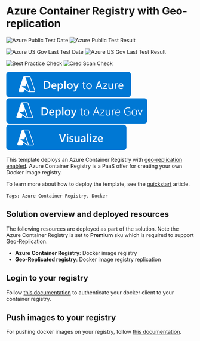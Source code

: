 # Azure Container Registry with Geo-replication

![Azure Public Test Date](https://azurequickstartsservice.blob.core.windows.net/badges/101-container-registry-geo-replication/PublicLastTestDate.svg)
![Azure Public Test Result](https://azurequickstartsservice.blob.core.windows.net/badges/101-container-registry-geo-replication/PublicDeployment.svg)

![Azure US Gov Last Test Date](https://azurequickstartsservice.blob.core.windows.net/badges/101-container-registry-geo-replication/FairfaxLastTestDate.svg)
![Azure US Gov Last Test Result](https://azurequickstartsservice.blob.core.windows.net/badges/101-container-registry-geo-replication/FairfaxDeployment.svg)

![Best Practice Check](https://azurequickstartsservice.blob.core.windows.net/badges/101-container-registry-geo-replication/BestPracticeResult.svg)
![Cred Scan Check](https://azurequickstartsservice.blob.core.windows.net/badges/101-container-registry-geo-replication/CredScanResult.svg)

[![Deploy To Azure](https://raw.githubusercontent.com/Azure/azure-quickstart-templates/master/1-CONTRIBUTION-GUIDE/images/deploytoazure.svg?sanitize=true)](https://portal.azure.com/#create/Microsoft.Template/uri/https%3A%2F%2Fraw.githubusercontent.com%2FAzure%2Fazure-quickstart-templates%2Fmaster%2F101-container-registry-geo-replication%2Fazuredeploy.json)
[![Deploy To Azure US Gov](https://raw.githubusercontent.com/Azure/azure-quickstart-templates/master/1-CONTRIBUTION-GUIDE/images/deploytoazuregov.svg?sanitize=true)](https://portal.azure.us/#create/Microsoft.Template/uri/https%3A%2F%2Fraw.githubusercontent.com%2FAzure%2Fazure-quickstart-templates%2Fmaster%2F101-container-registry-geo-replication%2Fazuredeploy.json)
[![Visualize](https://raw.githubusercontent.com/Azure/azure-quickstart-templates/master/1-CONTRIBUTION-GUIDE/images/visualizebutton.svg?sanitize=true)](http://armviz.io/#/?load=https%3A%2F%2Fraw.githubusercontent.com%2FAzure%2Fazure-quickstart-templates%2Fmaster%2F101-container-registry-geo-replication%2Fazuredeploy.json)

This template deploys an Azure Container Registry with [geo-replication enabled](https://docs.microsoft.com/azure/container-registry/container-registry-geo-replication). Azure Container Registry is a PaaS offer for creating your own Docker image registry.

To learn more about how to deploy the template, see the [quickstart](https://docs.microsoft.com/azure/container-registry/container-registry-get-started-geo-replication-template) article.

`Tags: Azure Container Registry, Docker`

## Solution overview and deployed resources

The following resources are deployed as part of the solution. Note the Azure Container Registry is set to **Premium** sku which is required to support Geo-Replication.

- **Azure Container Registry**: Docker image registry
- **Geo-Replicated registry**:  Docker image registry replication

## Login to your registry

Follow [this documentation](https://docs.microsoft.com/azure/container-registry/container-registry-authentication) to authenticate your docker client to your container registry.

## Push images to your registry

For pushing docker images on your registry, follow [this documentation](https://docs.microsoft.com/azure/container-registry/container-registry-get-started-docker-cli).
